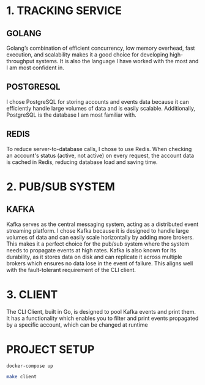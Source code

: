 # 1. TRACKING SERVICE

## GOLANG
Golang’s combination of efficient concurrency, low memory overhead, fast execution, and 
scalability makes it a good choice for developing high-throughput systems. It is also the 
language I have worked with the most and I am most confident in.

## POSTGRESQL
I chose PostgreSQL for storing accounts and events data because it can efficiently handle large 
volumes of data and is easily scalable. Additionally, PostgreSQL is the database I am most 
familiar with.

## REDIS
To reduce server-to-database calls, I chose to use Redis. When checking an account's status 
(active, not active) on every request, the account data is cached in Redis, reducing database 
load and saving time.

# 2. PUB/SUB SYSTEM

## KAFKA
Kafka serves as the central messaging system, acting as a distributed event streaming platform. 
I chose Kafka because it is designed to handle large volumes of data and can easily scale 
horizontally by adding more brokers. This makes it a perfect choice for the pub/sub system 
where the system needs to propagate events at high rates. Kafka is also known for its durability, 
as it stores data on disk and can replicate it across multiple brokers which ensures no data lose 
in the event of failure. This aligns well with the fault-tolerant requirement of the CLI client.

# 3. CLIENT
The CLI Client, built in Go, is designed to pool Kafka events and print them. It has a functionality 
which enables you to filter and print events propagated by a specific account, which can be 
changed at runtime

# PROJECT SETUP

```sh
docker-compose up
```

```sh
make client
```